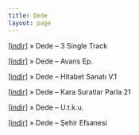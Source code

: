 ```yaml
---
title: Dede
layout: page
---
```


<a href="https://cloud.mail.ru/public/a7e74404cfd6/dEdE%20-%203%20Single%20Track" target="_blank">[indir]</a>  »  Dede &#8211; 3 Single Track

<a href="https://cloud.mail.ru/public/26b0b2bf6d9d/Dede%20-%20Avans%20EP" target="_blank">[indir]</a>  »  Dede &#8211; Avans Ep.

<a href="https://cloud.mail.ru/public/921e8240684e/dEdE%20-%20Hitabet%20Sanat%C4%B1%20Vol.1" target="_blank">[indir]</a>  »  Dede &#8211; Hitabet Sanatı V.1

<a href="https://cloud.mail.ru/public/5fbb0ebf3e99/dEdE%20-%20Kara%20Suratlar%20Parola%2021" target="_blank">[indir]</a>  »  Dede &#8211; Kara Suratlar Parla 21

<a href="https://cloud.mail.ru/public/14c13757625b/dEdE%20-%20U.T.K.U" target="_blank">[indir]</a>  »  Dede &#8211; U.t.k.u.

<a href="https://cloud.mail.ru/public/2564715a47cb/dEdE%20-%20%C5%9Eehir%20Efsanesi" target="_blank">[indir]</a>  »  Dede &#8211; Şehir Efsanesi